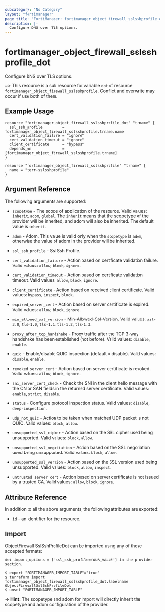 ```yaml
---
subcategory: "No Category"
layout: "fortimanager"
page_title: "FortiManager: fortimanager_object_firewall_sslsshprofile_dot"
description: |-
  Configure DNS over TLS options.
---
```


# fortimanager_object_firewall_sslsshprofile_dot
Configure DNS over TLS options.

~> This resource is a sub resource for variable `dot` of resource `fortimanager_object_firewall_sslsshprofile`. Conflict and overwrite may occur if use both of them.



## Example Usage

```hcl
resource "fortimanager_object_firewall_sslsshprofile_dot" "trname" {
  ssl_ssh_profile         = fortimanager_object_firewall_sslsshprofile.trname.name
  cert_validation_failure = "ignore"
  cert_validation_timeout = "ignore"
  client_certificate      = "bypass"
  depends_on              = [fortimanager_object_firewall_sslsshprofile.trname]
}

resource "fortimanager_object_firewall_sslsshprofile" "trname" {
  name = "terr-sslsshprofile"
}
```

## Argument Reference


The following arguments are supported:

* `scopetype` - The scope of application of the resource. Valid values: `inherit`, `adom`, `global`. The `inherit` means that the scopetype of the provider will be inherited, and adom will also be inherited. The default value is `inherit`.
* `adom` - Adom. This value is valid only when the `scopetype` is `adom`, otherwise the value of adom in the provider will be inherited.
* `ssl_ssh_profile` - Ssl Ssh Profile.

* `cert_validation_failure` - Action based on certificate validation failure. Valid values: `allow`, `block`, `ignore`.

* `cert_validation_timeout` - Action based on certificate validation timeout. Valid values: `allow`, `block`, `ignore`.

* `client_certificate` - Action based on received client certificate. Valid values: `bypass`, `inspect`, `block`.

* `expired_server_cert` - Action based on server certificate is expired. Valid values: `allow`, `block`, `ignore`.

* `min_allowed_ssl_version` - Min-Allowed-Ssl-Version. Valid values: `ssl-3.0`, `tls-1.0`, `tls-1.1`, `tls-1.2`, `tls-1.3`.

* `proxy_after_tcp_handshake` - Proxy traffic after the TCP 3-way handshake has been established (not before). Valid values: `disable`, `enable`.

* `quic` - Enable/disable QUIC inspection (default = disable). Valid values: `disable`, `enable`.

* `revoked_server_cert` - Action based on server certificate is revoked. Valid values: `allow`, `block`, `ignore`.

* `sni_server_cert_check` - Check the SNI in the client hello message with the CN or SAN fields in the returned server certificate. Valid values: `enable`, `strict`, `disable`.

* `status` - Configure protocol inspection status. Valid values: `disable`, `deep-inspection`.

* `udp_not_quic` - Action to be taken when matched UDP packet is not QUIC. Valid values: `block`, `allow`.

* `unsupported_ssl_cipher` - Action based on the SSL cipher used being unsupported. Valid values: `block`, `allow`.

* `unsupported_ssl_negotiation` - Action based on the SSL negotiation used being unsupported. Valid values: `block`, `allow`.

* `unsupported_ssl_version` - Action based on the SSL version used being unsupported. Valid values: `block`, `allow`, `inspect`.

* `untrusted_server_cert` - Action based on server certificate is not issued by a trusted CA. Valid values: `allow`, `block`, `ignore`.



## Attribute Reference

In addition to all the above arguments, the following attributes are exported:
* `id` - an identifier for the resource.

## Import

ObjectFirewall SslSshProfileDot can be imported using any of these accepted formats:
```
Set import_options = ["ssl_ssh_profile=YOUR_VALUE"] in the provider section.

$ export "FORTIMANAGER_IMPORT_TABLE"="true"
$ terraform import fortimanager_object_firewall_sslsshprofile_dot.labelname ObjectFirewallSslSshProfileDot
$ unset "FORTIMANAGER_IMPORT_TABLE"
```
-> **Hint:** The scopetype and adom for import will directly inherit the scopetype and adom configuration of the provider.
